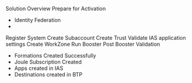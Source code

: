 Solution Overview
Prepare for Activation
  * Identity Federation
  * 
Register System
Create Subaccount
Create Trust
Validate IAS application settings
Create WorkZone
Run Booster
Post Booster Validation
  * Formations Created Successfully
  * Joule Subscription Created
  * Apps created in IAS
  * Destinations created in BTP
